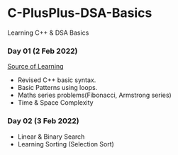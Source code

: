 # C-PlusPlus-DSA-Basics

Learning C++ &amp; DSA Basics

### Day 01 (2 Feb 2022)
[Source of Learning](https://www.youtube.com/playlist?list=PLfqMhTWNBTe0b2nM6JHVCnAkhQRGiZMSJ)
- Revised C++ basic syntax.
- Basic Patterns using loops.
- Maths series problems(Fibonacci, Armstrong series)
- Time & Space Complexity

### Day 02 (3 Feb 2022)
- Linear & Binary Search
- Learning Sorting (Selection Sort)
